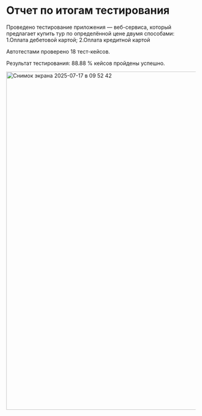 # Отчет по итогам тестирования

Проведено тестирование приложения — веб-сервиса, который предлагает купить тур по определённой цене двумя способами: 
1.Оплата дебетовой картой;
2.Оплата кредитной картой

Автотестами проверено 18 тест-кейсов.

Результат тестирования: 88.88 % кейсов пройдены успешно.

<img width="1440" height="900" alt="Снимок экрана 2025-07-17 в 09 52 42" src="https://github.com/user-attachments/assets/b1f473b9-b644-4c52-971b-f59c6012c0a3" />
